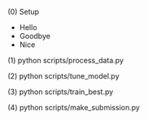 (0) Setup
- Hello
- Goodbye
- Nice

(1) python scripts/process_data.py

(2) python scripts/tune_model.py

(3) python scripts/train_best.py

(4) python scripts/make_submission.py

